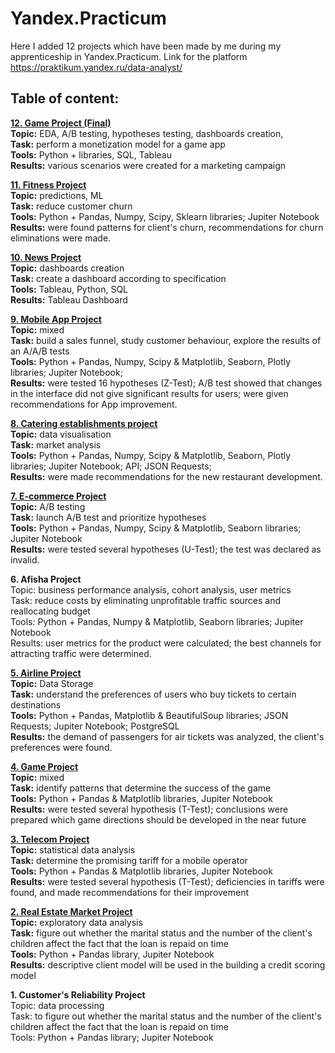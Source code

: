 # Yandex.Practicum
 Here I added 12 projects which have been made by me during my apprenticeship in Yandex.Practicum. 
 Link for the platform https://praktikum.yandex.ru/data-analyst/

## Table of content:

**[12. Game Project (Final)](12.%20Game%20Project%20(Final)/README.md)** <br />
**Topic:** EDA, A/B testing, hypotheses testing, dashboards creation,<br />
**Task:** perform a monetization model for a game app<br />
**Tools:** Python + libraries, SQL, Tableau<br />
**Results:** various scenarios were created for a marketing campaign<br />

**[11. Fitness Project](/11.%20Fitness%20Project/README.md)** <br />
**Topic:** predictions, ML<br />
**Task:** reduce customer churn<br />
**Tools:** Python + Pandas, Numpy, Scipy, Sklearn libraries; Jupiter Notebook<br />
**Results:** were found patterns for client's churn, recommendations for churn eliminations were made.<br />

**[10. News Project](/10.%20News%20Project/README.md)** <br />
**Topic:** dashboards creation<br />
**Task:** create a dashboard according to specification<br />
**Tools:** Tableau, Python, SQL <br />
**Results:** Tableau Dashboard<br />

**[9. Mobile App Project](/9.%20Mobile%20App%20Project/README.md)** <br />
**Topic:** mixed<br />
**Task:** build a sales funnel, study customer behaviour, explore the results of an A/A/B tests<br />
**Tools:** Python + Pandas, Numpy, Scipy & Matplotlib, Seaborn, Plotly libraries; Jupiter Notebook;<br />
**Results:** were tested 16 hypotheses (Z-Test); A/B test showed that changes in the interface did not give significant results for users; were given recommendations for App improvement.<br />

**[8. Catering establishments project](/8.%20Catering%20establishments%20project/README.md)** <br />
**Topic:** data visualisation<br />
**Task:** market analysis<br />
**Tools:** Python + Pandas, Numpy, Scipy & Matplotlib, Seaborn, Plotly libraries; Jupiter Notebook; API; JSON Requests;<br />
**Results:** were made recommendations for the new restaurant development.<br />

**[7. E-commerce Project](/7.%20E-commerce%20Project/README.md)** <br />
**Topic:** A/B testing<br />
**Task:** launch A/B test and prioritize hypotheses<br />
**Tools:** Python + Pandas, Numpy, Scipy & Matplotlib, Seaborn libraries; Jupiter Notebook<br />
**Results:** were tested several hypotheses (U-Test); the test was declared as invalid.<br />

**6. Afisha Project**<br />
Topic: business performance analysis, cohort analysis, user metrics<br />
Task: reduce costs by eliminating unprofitable traffic sources and reallocating budget<br />
Tools: Python + Pandas, Numpy & Matplotlib, Seaborn libraries; Jupiter Notebook<br />
Results: user metrics for the product were calculated; the best channels for attracting traffic were determined.<br />

**[5. Airline Project](/5.%20Airline%20Project/README.md)** <br />
**Topic:** Data Storage<br />
**Task:** understand the preferences of users who buy tickets to certain destinations<br />
**Tools:** Python + Pandas, Matplotlib & BeautifulSoup libraries; JSON Requests; Jupiter Notebook; PostgreSQL<br />
**Results:** the demand of passengers for air tickets was analyzed, the client's preferences were found.<br />

**[4. Game Project](/4.%20Game%20Project/README.md)** <br />
**Topic:** mixed<br />
**Task:** identify patterns that determine the success of the game<br />
**Tools:** Python + Pandas & Matplotlib libraries, Jupiter Notebook<br />
**Results:** were tested several hypothesis (T-Test); conclusions were prepared which game directions should be developed in the near future<br />

**[3. Telecom Project](/3.%20Telecom%20Project/README.md)** <br />
**Topic:** statistical data analysis<br />
**Task:** determine the promising tariff for a mobile operator<br />
**Tools:** Python + Pandas & Matplotlib libraries, Jupiter Notebook<br />
**Results:** were tested several hypothesis (T-Test); deficiencies in tariffs were found, and made recommendations for their improvement<br />

**[2. Real Estate Market Project](/2.%20Real%20Estate%20Market%20Project/README.md)** <br />
**Topic:** exploratory data analysis<br />
**Task:** figure out whether the marital status and the number of the client's children affect the fact that the loan is repaid on time<br />
**Tools:** Python + Pandas library, Jupiter Notebook<br />
**Results:** descriptive client model will be used in the building a credit scoring model<br />

**1. Customer's Reliability Project**<br />
Topic: data processing<br />
Task: to figure out whether the marital status and the number of the client's children affect the fact that the loan is repaid on time<br />
Tools: Python + Pandas library; Jupiter Notebook<br />

